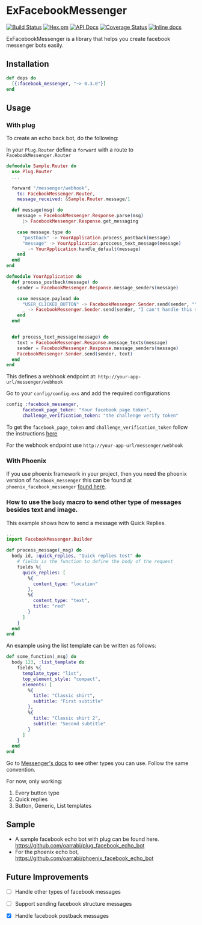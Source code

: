# ExFacebookMessenger
[![Build Status](https://travis-ci.org/oarrabi/facebook_messenger.svg?branch=master)](https://travis-ci.org/oarrabi/facebook_messenger)
[![Hex.pm](https://img.shields.io/hexpm/v/facebook_messenger.svg)](https://hex.pm/packages/facebook_messenger)
[![API Docs](https://img.shields.io/badge/api-docs-yellow.svg?style=flat)](http://hexdocs.pm/facebook_messenger/)
[![Coverage Status](https://coveralls.io/repos/github/oarrabi/facebook_messenger/badge.svg?branch=master)](https://coveralls.io/github/oarrabi/facebook_messenger?branch=master)
[![Inline docs](http://inch-ci.org/github/oarrabi/facebook_messenger.svg?branch=master)](http://inch-ci.org/github/oarrabi/facebook_messenger)

ExFacebookMessenger is a library that helps you create facebook messenger bots easily.

## Installation

```elixir
def deps do
  [{:facebook_messenger, "~> 0.3.0"}]
end
```


## Usage

### With plug
To create an echo back bot, do the following:

In your `Plug.Router` define a `forward` with a route to `FacebookMessenger.Router`

```elixir
defmodule Sample.Router do
  use Plug.Router
  ...

  forward "/messenger/webhook",
    to: FacebookMessenger.Router,
    message_received: &Sample.Router.message/1

  def message(msg) do
    message = FacebookMessenger.Response.parse(msg)
      |> FacebookMessenger.Response.get_messaging

    case message.type do
      "postback" -> YourApplication.process_postback(message)
      "message" -> YourApplication.proccess_text_message(message)
      _ -> YourApplication.handle_default(message)
    end
  end
end

defmodule YourApplication do
  def process_postback(message) do
    sender = FacebookMessenger.Response.message_senders(message)

    case message.payload do
      "USER_CLICKED_BUTTON" -> FacebookMessenger.Sender.send(sender, "You have clicked the button")
      _ -> FacebookMessenger.Sender.send(sender, "I can't handle this message")
    end
  end


  def process_text_message(message) do
    text = FacebookMessenger.Response.message_texts(message)
    sender = FacebookMessenger.Response.message_senders(message)
    FacebookMessenger.Sender.send(sender, text)
  end
end

```

This defines a webhook endpoint at:
`http://your-app-url/messenger/webhook`

Go to your `config/config.exs` and add the required configurations

```elixir
config :facebook_messenger,
      facebook_page_token: "Your facebook page token",
      challenge_verification_token: "the challenge verify token"
```

To get the `facebook_page_token` and `challenge_verification_token` follow the instructions [here ](https://developers.facebook.com/docs/messenger-platform/quickstart)

For the webhook endpoint use `http://your-app-url/messenger/webhook`

### With Phoenix
If you use phoenix framework in your project, then you need the phoenix version of `facebook_messenger` this can be found at `phoenix_facebook_messenger` [found here](https://github.com/oarrabi/phoenix_facebook_messenger).

### How to use the `body` macro to send other type of messages besides text and image.

This example shows how to send a message with Quick Replies.
```elixir
...
import FacebookMessenger.Builder

def process_message(_msg) do
  body id, :quick_replies, "Quick replies test" do
    # fields is the function to define the body of the request
    fields %{
      quick_replies: [
        %{
          content_type: "location"
        },
        %{
          content_type: "text",
          title: "red"
        }
      ]
    }
  end
end
```

An example using the list template can be written as follows:
```elixir
def some_function(_msg) do
  body 123, :list_template do
    fields %{
      template_type: "list",
      top_element_style: "compact",
      elements: [
        %{
          title: "Classic shirt",
          subtitle: "First subtitle"
        },
        %{
          title: "Classic shirt 2",
          subtitle: "Second subtitle"
        }
      ]
    }
  end
end
```

Go to [Messenger's docs](https://developers.facebook.com/docs/messenger-platform/reference/send-api) to see other types you can use. Follow the same convention.

For now, only working:
1. Every button type
2. Quick replies
3. Button, Generic, List templates

## Sample

- A sample facebook echo bot with plug can be found here. https://github.com/oarrabi/plug_facebook_echo_bot
- For the phoenix echo bot, https://github.com/oarrabi/phoenix_facebook_echo_bot

## Future Improvements

- [ ] Handle other types of facebook messages
- [ ] Support sending facebook structure messages
- [x] Handle facebook postback messages

